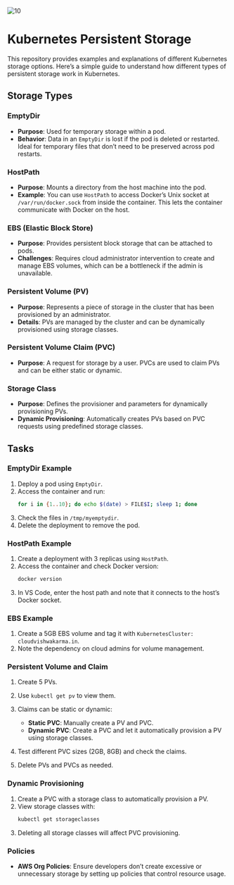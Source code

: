 
![10](https://github.com/user-attachments/assets/46ba9266-5e37-4599-9fd9-b2a4d030ae5a)


# Kubernetes Persistent Storage

This repository provides examples and explanations of different Kubernetes storage options. Here’s a simple guide to understand how different types of persistent storage work in Kubernetes.

## Storage Types

### EmptyDir
- **Purpose**: Used for temporary storage within a pod.
- **Behavior**: Data in an `EmptyDir` is lost if the pod is deleted or restarted. Ideal for temporary files that don’t need to be preserved across pod restarts.

### HostPath
- **Purpose**: Mounts a directory from the host machine into the pod.
- **Example**: You can use `HostPath` to access Docker’s Unix socket at `/var/run/docker.sock` from inside the container. This lets the container communicate with Docker on the host.

### EBS (Elastic Block Store)
- **Purpose**: Provides persistent block storage that can be attached to pods.
- **Challenges**: Requires cloud administrator intervention to create and manage EBS volumes, which can be a bottleneck if the admin is unavailable.

### Persistent Volume (PV)
- **Purpose**: Represents a piece of storage in the cluster that has been provisioned by an administrator.
- **Details**: PVs are managed by the cluster and can be dynamically provisioned using storage classes.

### Persistent Volume Claim (PVC)
- **Purpose**: A request for storage by a user. PVCs are used to claim PVs and can be either static or dynamic.

### Storage Class
- **Purpose**: Defines the provisioner and parameters for dynamically provisioning PVs.
- **Dynamic Provisioning**: Automatically creates PVs based on PVC requests using predefined storage classes.

## Tasks

### EmptyDir Example
1. Deploy a pod using `EmptyDir`.
2. Access the container and run:
   ```bash
   for i in {1..10}; do echo $(date) > FILE$I; sleep 1; done
   ```
3. Check the files in `/tmp/myemptydir`.
4. Delete the deployment to remove the pod.

### HostPath Example
1. Create a deployment with 3 replicas using `HostPath`.
2. Access the container and check Docker version:
   ```bash
   docker version
   ```
3. In VS Code, enter the host path and note that it connects to the host’s Docker socket.

### EBS Example
1. Create a 5GB EBS volume and tag it with `KubernetesCluster: cloudvishwakarma.in`.
2. Note the dependency on cloud admins for volume management.

### Persistent Volume and Claim
1. Create 5 PVs.
2. Use `kubectl get pv` to view them.
3. Claims can be static or dynamic:
   - **Static PVC**: Manually create a PV and PVC.
   - **Dynamic PVC**: Create a PVC and let it automatically provision a PV using storage classes.

4. Test different PVC sizes (2GB, 8GB) and check the claims.
5. Delete PVs and PVCs as needed.

### Dynamic Provisioning
1. Create a PVC with a storage class to automatically provision a PV.
2. View storage classes with:
   ```bash
   kubectl get storageclasses
   ```
3. Deleting all storage classes will affect PVC provisioning.

### Policies
- **AWS Org Policies**: Ensure developers don’t create excessive or unnecessary storage by setting up policies that control resource usage.
